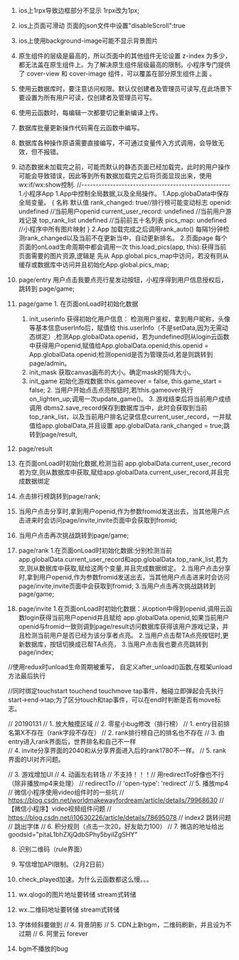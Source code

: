 1. ios上1rpx导致边框部分不显示
  1rpx改为1px;
2. ios上页面可滑动
  页面的json文件中设置"disableScroll":true
3. ios上使用background-image可能不显示背景图片
4. 原生组件的层级是最高的，所以页面中的其他组件无论设置 z-index 为多少，都无法盖在原生组件上。为了解决原生组件层级最高的限制。小程序专门提供了 cover-view 和 cover-image 组件，可以覆盖在部分原生组件上面 。
5. 使用云数据库时，要注意访问权限。默认仅创建者及管理员可读写,在此场景下要设置为所有用户可读，仅创建者及管理员可写。
6. 使用云函数时，每编辑一次都要切记重新编译上传。
7. 数据库批量更新操作代码需在云函数中编写。
8. 数据库各种操作原语需要直接编写，不可通过变量传入方式调用，会导致无效，但不报错。
9. 动态数据未加载完之前，可能而默认的静态页面已经加载完，此时的用户操作可能会导致错误，因此等到所有数据加载完之后将页面显现出来，使用wx:if/wx:show控制.
//----------------------------------------------------
1.小程序App
  1.App中控制全局数据,以及全局操作。
      1.App.globaData中保存全局变量。
      { 名称                             默认值
        rank_changed:                    true//排行榜可能变动标志
        openid:                          undefined //当前用户openid
        current_user_record:             undefined //当前用户游戏记录
        top_rank_list                    undefined //当前前五十名列表
        pics_map:                        undefined //小程序中所有图片映射
      }
      2.App 加载完成之后调用rank_auto() 每隔1分钟检测rank_changed以及当前不在更新当中，自动更新排名。
2.页面page
  每个页面的onLoad生命周期中都会调用一次 this.load_pics(app, this):获得当前页面需要的图片资源,逻辑是 先从 App.global.pics_map中访问，若没有则从缓存或数据库中访问并且初始化App.global.pics_map;

  1. page/entry
    用户点击我要点亮行星发动按钮，小程序得到用户信息授权后，跳转到 page/game;

  2. page/game
    1. 在页面onLoad时初始化数据
      1. init_userinfo 获得初始化用户信息：
      检测用户鉴权，拿到用户昵称，头像等基本信息userInfo后，赋值给 this.userInfo（不是setData,因为无需动态绑定）,检测App.globalData.openid，若为undefined则从login云函数中获得用户openid,赋值给App.globalData.openid;this.openid = App.globalData.openid;检测openid是否为管理员id,若是则跳转到page/admin。
      2. init_mask 获取canvas画布的大小。确定mask的矩阵大小。
      3. init_game 初始化游戏数据:this.gameover = false, this.game_start = false;
    2. 当用户开始点击点亮按钮时,若!this.gameover执行on_lighten_up;调用一次update_game()。
    3. 游戏结束后将当前用户成绩调用 dbms2.save_record保存到数据库当中，此时会获取到当前top_rank_list，以及当前用户排名记录信息current_user_record，一并赋值给app.globalData,并且设置 app.globalData.rank_changed = true;跳转到page/result,

3. page/result
  1. 在页面onLoad时初始化数据,检测当前 app.globalData.current_user_record若为空,则从数据库中获取,赋给app.globalData.current_user_record,并且完成数据绑定
  2. 点击排行榜跳转到page/rank;
  3. 当用户点击分享时,拿到用户openid,作为参数fromid发送出去，当其他用户点击进来时会访问page/invite,invite页面中会获取到fromid;
  4. 当用户点击再次挑战跳转到page/game;

4. page/rank
  1.在页面onLoad时初始化数据:分别检测当前 app.globalData.current_user_record和app.globalData.top_rank_list,若为空,则从数据库中获取,赋给这两个变量,并且完成数据绑定。
  2.当用户点击分享时,拿到用户openid,作为参数fromid发送出去，当其他用户点击进来时会访问page/invite,invite页面中会获取到fromid;
  3.当用户点击再次挑战跳转到page/game;

5. page/invite
  1.在页面onLoad时初始化数据：从option中得到openid,调用云函数login获得当前用户openid并且赋给 app.globalData.openid,如果当前用户openid与fromid一致则调到page/result访问数据库获得该用户游戏记录，并且检测当前用户是否已经为该分享者点亮。
  2.当用户点击帮TA点亮按钮时,更新数据库，按钮切换成已帮TA点亮，
  3.当用户点击我也要点亮跳转到page/index;
  
//使用redux时unload生命周期被重写，
  自定义after_unload()函数,在框架unload方法最后执行

//同时绑定touchstart touchend touchmove tap事件，触碰立即弹起会先执行start->end->tap;为了区分touch和tap事件，可以在end时判断是否有move标志。

<!-- alex -->
// 20190131
// 1. 放大触摸区域
// 2. 零星小bug修改（排行榜）
   // 1. entry目前排名第X不存在（rank字段不存在）
   // 2. rank排行榜自己的排名也不存在
   // 3. 由entry进入rank界面后，世界排名和自己不一样   
   // 4. invite分享界面的2040和从分享界面进入后的rank1780不一样。
   // 5. rank界面的UI对齐问题。
   
// 3. 游戏增加UI
// 4. 动画左右转场 // 不支持！！！// 用redirectTo好像也不行（除非播放mp4来处理）
// redirectTo
// 'open-type': 'redirect'
// 5. 播放mp4
// 微信小程序使用video组件时的一些坑
// https://blog.csdn.net/worldmakewayfordream/article/details/79968630
// 【微信小程序】video视频组件问题
// https://blog.csdn.net/i10630226/article/details/78695078
// index2 跳转问题
// 跳出字体
// 6. 积分规则（点击一次20，好友助力100）
// 7. 微店的地址给出 goodsid="pitaL1bhZXjQdbSPhy5byilZgSHY"

8. 识别二维码（rule界面）
9. 写信增加API限制。（2月2日前）
10. check_played加速。为什么云函数都这么慢。。。


1. wx.qlogo的图片地址要转储
 stream式转储
2. wx.二维码地址要转储
 stream式转储
3. 字体倾斜要做到
// 4. 背景阴影
// 5. CDN上新bgm，二维码刷新，并且设为不过期
// 6. 阿里云 forever
7. bgm不播放的bug